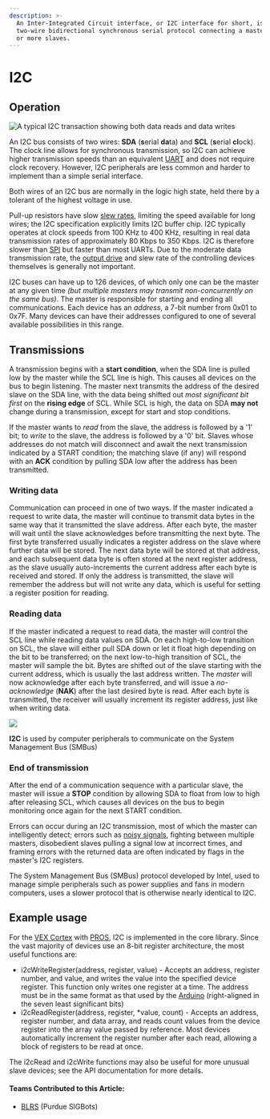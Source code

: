 ```yaml
---
description: >-
  An Inter-Integrated Circuit interface, or I2C interface for short, is a
  two-wire bidirectional synchronous serial protocol connecting a master and one
  or more slaves.
---
```


# I2C

## Operation

![ A typical I2C transaction showing both data reads and data writes](https://phabricator.purduesigbots.com/file/data/vmca3t6sqjoypy6xlnbs/PHID-FILE-ycw35eq5wsb3g32mcx5s/i2c_timing.png)

An I2C bus consists of two wires: **SDA** (**s**erial **da**ta) and **SCL** (**s**erial **cl**ock). The clock line allows for synchronous transmission, so I2C can achieve higher transmission speeds than an equivalent [UART](uart.md) and does not require clock recovery. However, I2C peripherals are less common and harder to implement than a simple serial interface.

Both wires of an I2C bus are normally in the logic high state, held there by a tolerant of the highest voltage in use.

Pull-up resistors have slow [slew rates](slew-rate.md), limiting the speed available for long wires; the I2C specification explicitly limits I2C buffer chip. I2C typically operates at clock speeds from 100 KHz to 400 KHz, resulting in real data transmission rates of approximately 80 Kbps to 350 Kbps. I2C is therefore slower than [SPI](spi.md) but faster than most UARTs. Due to the moderate data transmission rate, the [output drive](output-drive.md) and slew rate of the controlling devices themselves is generally not important.

I2C buses can have up to 126 devices, of which only one can be the master at any given time _(but multiple masters may transmit non-concurrently on the same bus)_. The master is responsible for starting and ending all communications. Each device has an _address_, a 7-bit number from 0x01 to 0x7F. Many devices can have their addresses configured to one of several available possibilities in this range.

## Transmissions

A transmission begins with a **start condition**, when the SDA line is pulled low by the master while the SCL line is high. This causes all devices on the bus to begin listening. The master next transmits the address of the desired slave on the SDA line, with the data being shifted out _most significant bit first_ on the **rising edge** of SCL. While SCL is high, the data on SDA **may not** change during a transmission, except for start and stop conditions.

If the master wants to _read_ from the slave, the address is followed by a '1' bit; to _write_ to the slave, the address is followed by a '0' bit. Slaves whose addresses do not match will disconnect and await the next transmission indicated by a START condition; the matching slave (if any) will respond with an **ACK** condition by pulling SDA low after the address has been transmitted.

### Writing data

Communication can proceed in one of two ways. If the master indicated a request to write data, the master will continue to transmit data bytes in the same way that it transmitted the slave address. After each byte, the master will wait until the slave acknowledges before transmitting the next byte. The first byte transferred usually indicates a register address on the slave where further data will be stored. The next data byte will be stored at that address, and each subsequent data byte is often stored at the next register address, as the slave usually auto-increments the current address after each byte is received and stored. If only the address is transmitted, the slave will remember the address but will not write any data, which is useful for setting a register position for reading.

### Reading data

If the master indicated a request to read data, the master will control the SCL line while reading data values on SDA. On each high-to-low transition on SCL, the slave will either pull SDA down or let it float high depending on the bit to be transferred; on the next low-to-high transition of SCL, the master will sample the bit. Bytes are shifted out of the slave starting with the current address, which is usually the last address written. The _master_ will now acknowledge after each byte transferred, and will issue a _no-acknowledge_ (**NAK**) after the last desired byte is read. After each byte is transmitted, the receiver will usually increment its register address, just like when writing data.

[![](https://phabricator.purduesigbots.com/file/data/v5owk2r3whhiajjsk45p/PHID-FILE-4u53woiffcwwrrkp7kx3/i2c_smbus.jpg)](https://phabricator.purduesigbots.com/file/data/v5owk2r3whhiajjsk45p/PHID-FILE-4u53woiffcwwrrkp7kx3/i2c_smbus.jpg)

**I2C** is used by computer peripherals to communicate on the System Management Bus (SMBus)

### End of transmission

After the end of a communication sequence with a particular slave, the master will issue a **STOP** condition by allowing SDA to float from low to high after releasing SCL, which causes all devices on the bus to begin monitoring once again for the next START condition.

Errors can occur during an I2C transmission, most of which the master can intelligently detect; errors such as [noisy signals](line-noise.md), fighting between multiple masters, disobedient slaves pulling a signal low at incorrect times, and framing errors with the returned data are often indicated by flags in the master's I2C registers.

The System Management Bus (SMBus) protocol developed by Intel, used to manage simple peripherals such as power supplies and fans in modern computers, uses a slower protocol that is otherwise nearly identical to I2C.

## Example usage

For the [VEX Cortex](../../vex-electronics/legacy/vex-cortex.md) with [PROS](../../software/vex-programming-software/pros/), I2C is implemented in the core library. Since the vast majority of devices use an 8-bit register architecture, the most useful functions are:

* i2cWriteRegister(address, register, value) - Accepts an address, register number, and value, and writes the value into the specified device register. This function only writes one register at a time. The address must be in the same format as that used by the [Arduino](external-boards/arduino.md) (right-aligned in the seven least significant bits)
* i2cReadRegister(address, register, \*value, count) - Accepts an address, register number, and data array, and reads count values from the device register into the array value passed by reference. Most devices automatically increment the register number after each read, allowing a block of registers to be read at once.

The i2cRead and i2cWrite functions may also be useful for more unusual slave devices; see the API documentation for more details.

#### Teams Contributed to this Article:

* [BLRS](https://purduesigbots.com) (Purdue SIGBots)
